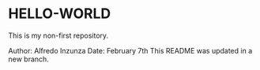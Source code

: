 # HELLO-WORLD
This is my non-first repository.

Author: Alfredo Inzunza
Date: February 7th
This README was updated in a new branch.
